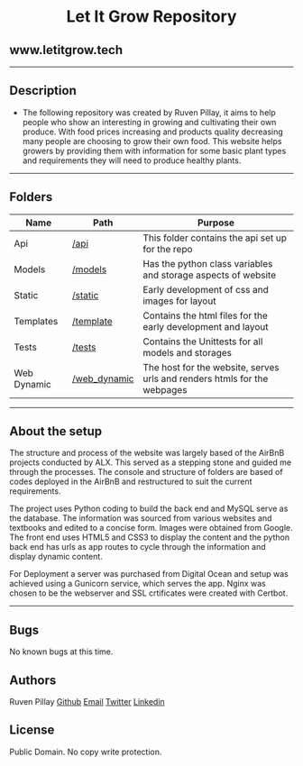 <center><h1> Let It Grow Repository </h1></center>

<h2> www.letitgrow.tech </h2>

---

<h2> Description </h2>

* The following repository was created by Ruven Pillay, it aims to help people who show an interesting in growing and cultivating their own produce. With food prices increasing and products quality decreasing many people are choosing to grow their own food. This website helps growers by providing them with information for some basic plant types and requirements they will need to produce healthy plants.  

---

<h2> Folders </h2>

| Name | Path | Purpose |
| ----- | ----- | ----- |
| Api | [/api](/api) | This folder contains the api set up for the repo |
| Models | [/models](models) | Has the python class variables and storage aspects of website |
| Static | [/static](/static) | Early development of css and images for layout |
| Templates | [/template](/template) | Contains the html files for the early development and layout |
| Tests | [/tests](/tests) | Contains the Unittests for all models and storages |
| Web Dynamic | [/web_dynamic](/web_dynamic) | The host for the website, serves urls and renders htmls for the webpages |

---
<h2> About the setup </h2>

The structure and process of the website was largely based of the AirBnB projects conducted by ALX. This served as a stepping stone and guided me through the processes. The console and structure of folders are based of codes deployed in the AirBnB and restructured to suit the current requirements.

The project uses Python coding to build the back end and MySQL serve as the database. The information was sourced from various websites and textbooks and edited to a concise form. Images were obtained from Google. The front end uses HTML5 and CSS3 to display the content and the python back end has urls as app routes to cycle through the information and display dynamic content. 

For Deployment a server was purchased from Digital Ocean and setup was achieved using a Gunicorn service, which serves the app. Nginx was chosen to be the webserver and SSL crtificates were created with Certbot.

---

## Bugs
No known bugs at this time. 

## Authors
Ruven Pillay [Github](https://github.com/Dragneel0112/pro_port/tree/master)
[Email](pillayruven@gmail.com)
[Twitter](@PillayRuven)
[Linkedin](www.linkedin.com/in/ruven-pillay)

## License
Public Domain. No copy write protection.

